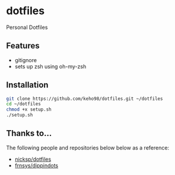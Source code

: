 # dotfiles
Personal Dotfiles

## Features
- gitignore
- sets up zsh using oh-my-zsh

## Installation

```sh
git clone https://github.com/keho98/dotfiles.git ~/dotfiles
cd ~/dotfiles
chmod +x setup.sh
./setup.sh
```

## Thanks to...
The following people and repositories below below as a reference: 
- [nicksp/dotfiles](https://github.com/nicksp/dotfiles)
- [frnsys/dippindots](https://github.com/frnsys/dippindots)
